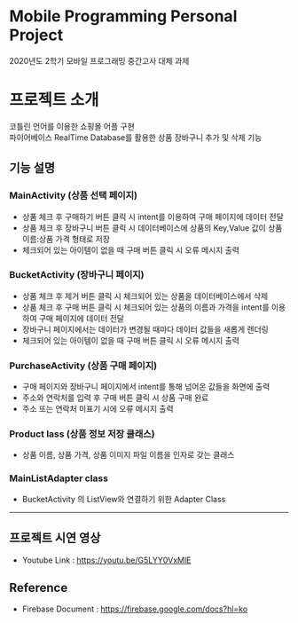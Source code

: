 # Mobile Programming Personal Project

2020년도 2학기 모바일 프로그래밍 중간고사 대체 과제

# 프로젝트 소개

코틀린 언어를 이용한 쇼핑몰 어플 구현<br>
파이어베이스 RealTime Database를 활용한 상품 장바구니 추가 및 삭제 기능

## 기능 설명
### MainActivity (상품 선택 페이지)
* 상품 체크 후 구매하기 버튼 클릭 시 intent를 이용하여 구매 페이지에 데이터 전달
* 상품 체크 후 장바구니 버튼 클릭 시 데이터베이스에 상품의 Key,Value 값이 상품 이름:상품 가격 형태로 저장
* 체크되어 있는 아이템이 없을 때 구매 버튼 클릭 시 오류 메시지 출력
### BucketActivity (장바구니 페이지)
* 상품 체크 후 제거 버튼 클릭 시 체크되어 있는 상품을 데이터베이스에서 삭제
* 상품 체크 후 구매 버튼 클릭 시 체크되어 있는 상품의 이름과 가격을 intent를 이용하여 구매 페이지에 데이터 전달
* 장바구니 페이지에서는 데이터가 변경될 때마다 데이터 값들을 새롭게 렌더링
* 체크되어 있는 아이템이 없을 때 구매 버튼 클릭 시 오류 메시지 출력
### PurchaseActivity (상품 구매 페이지)
* 구매 페이지와 장바구니 페이지에서 intent를 통해 넘어온 값들을 화면에 출력
* 주소와 연락처를 입력 후 구매 버튼 클릭 시 상품 구매 완료
* 주소 또는 연락처 미표기 시에 오류 메시지 출력
### Product lass (상품 정보 저장 클래스)
* 상품 이름, 상품 가격, 상품 이미지 파일 이름을 인자로 갖는 클래스
### MainListAdapter class
* BucketActivity 의 ListView와 연결하기 위한 Adapter Class
---
## 프로젝트 시연 영상
* Youtube Link : https://youtu.be/G5LYY0VxMlE
## Reference
* Firebase Document : https://firebase.google.com/docs?hl=ko
